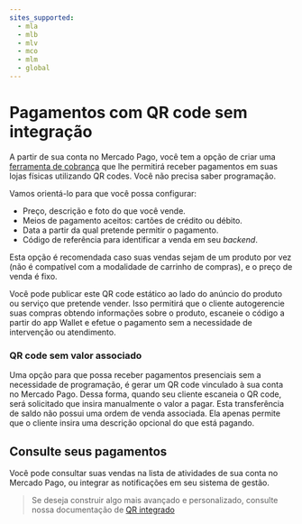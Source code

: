 ```yaml
---
sites_supported:
  - mla
  - mlb
  - mlv
  - mco
  - mlm
  - global
---
```



# Pagamentos com QR code sem integração


A partir de sua conta no Mercado Pago, você tem a opção de criar uma [ferramenta de cobrança](https://www.mercadopago.com.ar/tools/create) que lhe permitirá receber pagamentos em suas lojas físicas utilizando QR codes.
Você não precisa saber programação.

Vamos orientá-lo para que você possa configurar:

* Preço, descrição e foto do que você vende.
* Meios de pagamento aceitos: cartões de crédito ou débito.
* Data a partir da qual pretende permitir o pagamento.
* Código de referência para identificar a venda em seu *backend*.

Esta opção é recomendada caso suas vendas sejam de um produto por vez (não é compatível com a modalidade de carrinho de compras), e o preço de venda é fixo.

Você pode publicar este QR code estático ao lado do anúncio do produto ou serviço que pretende vender. Isso permitirá que o cliente autogerencie suas compras obtendo informações sobre o produto, escaneie o código a partir do app Wallet e efetue o pagamento sem a necessidade de intervenção ou atendimento.

### QR code sem valor associado

Uma opção para que possa receber pagamentos presenciais sem a necessidade de programação, é gerar um QR code vinculado à sua conta no Mercado Pago.
Dessa forma, quando seu cliente escaneia o QR code, será solicitado que insira manualmente o valor a pagar.
Esta transferência de saldo não possui uma ordem de venda associada. Ela apenas permite que o cliente insira uma descrição opcional do que está pagando.

## Consulte seus pagamentos

Você pode consultar suas vendas na lista de atividades de sua conta no Mercado Pago, ou integrar as notificações em seu sistema de gestão.

> Se deseja construir algo mais avançado e personalizado, consulte nossa documentação de [QR integrado](https://www.mercadopago.com.br/developers/pt/guides/qr-code/qr-attended/qr-attended-part-a)
